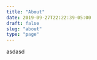 ```yaml
---
title: "About"
date: 2019-09-27T22:22:39-05:00
draft: false
slug: "about"
type: "page"
---
```


asdasd